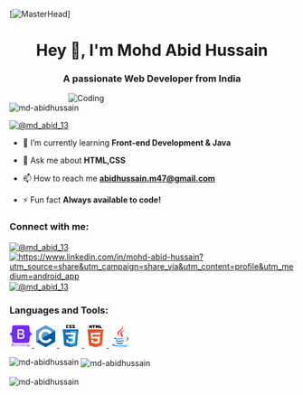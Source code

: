 [![MasterHead](https://images.app.goo.gl/7H61n2Ex768AEJ5E9)]
<h1 align="center">Hey 👋, I'm Mohd Abid Hussain</h1>
<h3 align="center">A passionate Web Developer from India</h3>
<img align="right" alt="Coding" width="400" src="https://github.com/md-abidhussain/banner/blob/main/right%20image.gif"/>

<p align="left"> <img src="https://komarev.com/ghpvc/?username=md-abidhussain&label=Profile%20views&color=0e75b6&style=flat" alt="md-abidhussain" /> </p>

<p align="left"> <a href="https://twitter.com/@md_abid_13" target="blank"><img src="https://img.shields.io/twitter/follow/@md_abid_13?logo=twitter&style=for-the-badge" alt="@md_abid_13" /></a> </p>

- 🌱 I’m currently learning **Front-end Development & Java**

- 💬 Ask me about **HTML,CSS**

- 📫 How to reach me **abidhussain.m47@gmail.com**

- ⚡ Fun fact **Always available to code!**

<h3 align="left">Connect with me:</h3>
<p align="left">
<a href="https://twitter.com/@md_abid_13" target="blank"><img align="center" src="https://raw.githubusercontent.com/rahuldkjain/github-profile-readme-generator/master/src/images/icons/Social/twitter.svg" alt="@md_abid_13" height="30" width="40" /></a>
<a href="https://linkedin.com/in/https://www.linkedin.com/in/mohd-abid-hussain?utm_source=share&utm_campaign=share_via&utm_content=profile&utm_medium=android_app" target="blank"><img align="center" src="https://raw.githubusercontent.com/rahuldkjain/github-profile-readme-generator/master/src/images/icons/Social/linked-in-alt.svg" alt="https://www.linkedin.com/in/mohd-abid-hussain?utm_source=share&utm_campaign=share_via&utm_content=profile&utm_medium=android_app" height="30" width="40" /></a>
<a href="https://instagram.com/@md_abid_13" target="blank"><img align="center" src="https://raw.githubusercontent.com/rahuldkjain/github-profile-readme-generator/master/src/images/icons/Social/instagram.svg" alt="@md_abid_13" height="30" width="40" /></a>
</p>

<h3 align="left">Languages and Tools:</h3>
<p align="left"> <a href="https://getbootstrap.com" target="_blank" rel="noreferrer"> <img src="https://raw.githubusercontent.com/devicons/devicon/master/icons/bootstrap/bootstrap-plain-wordmark.svg" alt="bootstrap" width="40" height="40"/> </a> <a href="https://www.cprogramming.com/" target="_blank" rel="noreferrer"> <img src="https://raw.githubusercontent.com/devicons/devicon/master/icons/c/c-original.svg" alt="c" width="40" height="40"/> </a> <a href="https://www.w3schools.com/css/" target="_blank" rel="noreferrer"> <img src="https://raw.githubusercontent.com/devicons/devicon/master/icons/css3/css3-original-wordmark.svg" alt="css3" width="40" height="40"/> </a> <a href="https://www.w3.org/html/" target="_blank" rel="noreferrer"> <img src="https://raw.githubusercontent.com/devicons/devicon/master/icons/html5/html5-original-wordmark.svg" alt="html5" width="40" height="40"/> </a> <a href="https://www.java.com" target="_blank" rel="noreferrer"> <img src="https://raw.githubusercontent.com/devicons/devicon/master/icons/java/java-original.svg" alt="java" width="40" height="40"/> </a> </p>

<p><img align="left" src="https://github-readme-stats.vercel.app/api/top-langs?username=md-abidhussain&show_icons=true&locale=en&layout=compact" alt="md-abidhussain" /></p>

<p>&nbsp;<img align="center" src="https://github-readme-stats.vercel.app/api?username=md-abidhussain&show_icons=true&locale=en" alt="md-abidhussain" /></p>

<p><img align="center" src="https://github-readme-streak-stats.herokuapp.com/?user=md-abidhussain&" alt="md-abidhussain" /></p>

